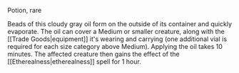 Potion, rare 

Beads of this cloudy gray oil form on the outside of its container and quickly evaporate. The oil can cover a Medium or smaller creature, along with the [[Trade Goods|equipment]] it's wearing and carrying (one additional vial is required for each size category above Medium). Applying the oil takes 10 minutes. The affected creature then gains the effect of the [[Etherealness|etherealness]] spell for 1 hour.